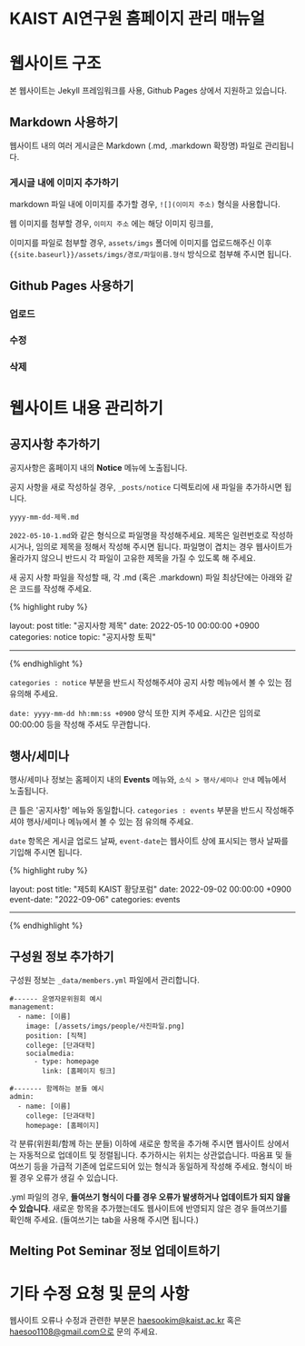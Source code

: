 # KAIST AI연구원 홈페이지 관리 매뉴얼

# 웹사이트 구조

본 웹사이트는 Jekyll 프레임워크를 사용, Github Pages 상에서 지원하고 있습니다.

## Markdown 사용하기

웹사이트 내의 여러 게시글은 Markdown (.md, .markdown 확장명) 파일로 관리됩니다.

### 게시글 내에 이미지 추가하기

markdown 파일 내에 이미지를 추가할 경우, `![](이미지 주소)` 형식을 사용합니다.

웹 이미지를 첨부할 경우, `이미지 주소` 에는 해당 이미지 링크를,

이미지를 파일로 첨부할 경우, `assets/imgs` 폴더에 이미지를 업로드해주신 이후 `{{site.baseurl}}/assets/imgs/경로/파일이름.형식` 방식으로 첨부해 주시면 됩니다.

## Github Pages 사용하기

### 업로드

### 수정

### 삭제

# 웹사이트 내용 관리하기

## 공지사항 추가하기

공지사항은 홈페이지 내의 **Notice** 메뉴에 노출됩니다.

공지 사항을 새로 작성하실 경우, `_posts/notice` 디렉토리에 새 파일을 추가하시면 됩니다.

`yyyy-mm-dd-제목.md`

`2022-05-10-1.md`와 같은 형식으로 파일명을 작성해주세요. 제목은 일련번호로 작성하시거나, 임의로 제목을 정해서 작성해 주시면 됩니다. 파일명이 겹치는 경우 웹사이트가 올라가지 않으니 반드시 각 파일이 고유한 제목을 가질 수 있도록 해 주세요.

새 공지 사항 파일을 작성할 때, 각 .md (혹은 .markdown) 파일 최상단에는 아래와 같은 코드를 작성해 주세요.

{% highlight ruby %}

layout: post
title: "공지사항 제목"
date: 2022-05-10 00:00:00 +0900
categories: notice
topic: "공지사항 토픽"

---

{% endhighlight %}

`categories : notice` 부분을 반드시 작성해주셔야 공지 사항 메뉴에서 볼 수 있는 점 유의해 주세요.

`date: yyyy-mm-dd hh:mm:ss +0900` 양식 또한 지켜 주세요. 시간은 임의로 00:00:00 등을 작성해 주셔도 무관합니다.

## 행사/세미나

행사/세미나 정보는 홈페이지 내의 **Events** 메뉴와, `소식 > 행사/세미나 안내` 메뉴에서 노출됩니다.

큰 틀은 '공지사항' 메뉴와 동일합니다. `categories : events` 부분을 반드시 작성해주셔야 행사/세미나 메뉴에서 볼 수 있는 점 유의해 주세요.

`date` 항목은 게시글 업로드 날짜, `event-date`는 웹사이트 상에 표시되는 행사 날짜를 기입해 주시면 됩니다.

{% highlight ruby %}

layout: post
title: "제5회 KAIST 황당포럼"
date: 2022-09-02 00:00:00 +0900
event-date: "2022-09-06"
categories: events

---

{% endhighlight %}

## 구성원 정보 추가하기

구성원 정보는 `_data/members.yml` 파일에서 관리합니다.

```
#------ 운영자문위원회 예시
management:
  - name: [이름]
    image: [/assets/imgs/people/사진파일.png]
    position: [직책]
    college: [단과대학]
    socialmedia:
      - type: homepage
        link: [홈페이지 링크]
```

```
#------- 함께하는 분들 예시
admin:
  - name: [이름]
    college: [단과대학]
    homepage: [홈페이지]
```

각 분류(위원회/함께 하는 분들) 이하에 새로운 항목을 추가해 주시면 웹사이트 상에서는 자동적으로 업데이트 및 정렬됩니다. 추가하시는 위치는 상관없습니다. 따옴표 및 들여쓰기 등을 가급적 기존에 업로드되어 있는 형식과 동일하게 작성해 주세요. 형식이 바뀔 경우 오류가 생길 수 있습니다.

.yml 파일의 경우, **들여쓰기 형식이 다를 경우 오류가 발생하거나 업데이트가 되지 않을 수 있습니다**. 새로운 항목을 추가했는데도 웹사이트에 반영되지 않은 경우 들여쓰기를 확인해 주세요. (들여쓰기는 tab을 사용해 주시면 됩니다.)

## Melting Pot Seminar 정보 업데이트하기

# 기타 수정 요청 및 문의 사항

웹사이트 오류나 수정과 관련한 부분은 haesookim@kaist.ac.kr 혹은 haesoo1108@gmail.com으로 문의 주세요.
